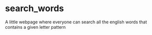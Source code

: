 # search_words
A little webpage where everyone can search all the english words that contains a given letter pattern
